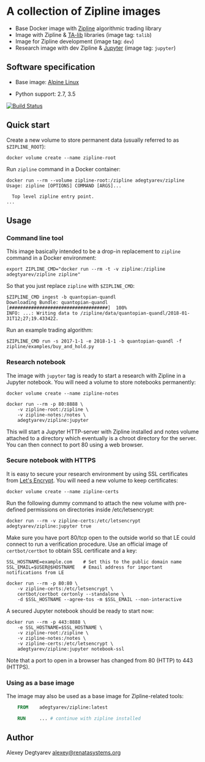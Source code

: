 # A collection of Zipline images

- Base Docker image with [Zipline](https://github.com/quantopian/zipline) algorithmic trading library
- Image with Zipline & [TA-lib](http://ta-lib.org/) libraries (image tag: `talib`)
- Image for Zipline development (image tag: `dev`)
- Research image with dev Zipline & [Jupyter](http://jupyter.org/) (image tag: `jupyter`)


## Software specification

* Base image: [Alpine Linux](https://alpinelinux.org/)

* Python support: 2.7, 3.5

[![Build Status](https://travis-ci.org/adegtyarev/docker-zipline.svg?branch=master)](https://travis-ci.org/adegtyarev/docker-zipline)


## Quick start

Create a new volume to store permanent data (usually referred to as
`$ZIPLINE_ROOT`):

    docker volume create --name zipline-root

Run `zipline` command in a Docker container:

    docker run --rm --volume zipline-root:/zipline adegtyarev/zipline
    Usage: zipline [OPTIONS] COMMAND [ARGS]...

      Top level zipline entry point.
    ...


## Usage


### Command line tool

This image basically intended to be a drop-in replacement to `zipline` command
in a Docker environment:

    export ZIPLINE_CMD="docker run --rm -t -v zipline:/zipline adegtyarev/zipline zipline"

So that you just replace `zipline` with `$ZIPLINE_CMD`:

    $ZIPLINE_CMD ingest -b quantopian-quandl
    Downloading Bundle: quantopian-quandl  [####################################]  100%
    INFO: ...: Writing data to /zipline/data/quantopian-quandl/2018-01-31T12;27;19.433422.

Run an example trading algorithm:

    $ZIPLINE_CMD run -s 2017-1-1 -e 2018-1-1 -b quantopian-quandl -f zipline/examples/buy_and_hold.py


### Research notebook

The image with `jupyter` tag is ready to start a research with Zipline in a
Jupyter notebook.  You will need a volume to store notebooks permanently:

    docker volume create --name zipline-notes

    docker run --rm -p 80:8888 \
        -v zipline-root:/zipline \
        -v zipline-notes:/notes \
        adegtyarev/zipline:jupyter

This will start a Jupyter HTTP-server with Zipline installed and notes volume
attached to a directory which eventually is a chroot directory for the server.
You can then connect to port 80 using a web browser.


### Secure notebook with HTTPS

It is easy to secure your research environment by using SSL certificates from
[Let's Encrypt](https://letsencrypt.org/).  You will need a new volume to keep
certificates:

    docker volume create --name zipline-certs

Run the following dummy command to attach the new volume with pre-defined
permissions on directories inside /etc/letsencrypt:

    docker run --rm -v zipline-certs:/etc/letsencrypt adegtyarev/zipline:jupyter true

Make sure you have port 80/tcp open to the outside world so that LE could
connect to run a verification procedure.  Use an official image of
`certbot/certbot` to obtain SSL certificate and a key:

    SSL_HOSTNAME=example.com    # Set this to the public domain name
    SSL_EMAIL=$USER@$HOSTNAME   # Email address for important notifications from LE

    docker run --rm -p 80:80 \
        -v zipline-certs:/etc/letsencrypt \
        certbot/certbot certonly --standalone \
        -d $SSL_HOSTNAME --agree-tos -m $SSL_EMAIL --non-interactive

A secured Jupyter notebook should be ready to start now:

    docker run --rm -p 443:8888 \
        -e SSL_HOSTNAME=$SSL_HOSTNAME \
        -v zipline-root:/zipline \
        -v zipline-notes:/notes \
        -v zipline-certs:/etc/letsencrypt \
        adegtyarev/zipline:jupyter notebook-ssl

Note that a port to open in a browser has changed from 80 (HTTP) to 443
(HTTPS).


### Using as a base image

The image may also be used as a base image for Zipline-related tools:

```Dockerfile
    FROM    adegtyarev/zipline:latest

    RUN     ... # continue with zipline installed
```


## Author

Alexey Degtyarev <alexey@renatasystems.org>
